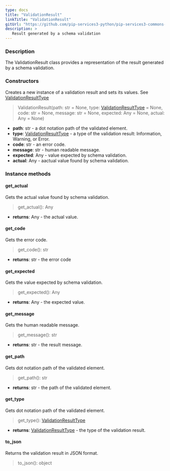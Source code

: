 ```yaml
---
type: docs
title: "ValidationResult"
linkTitle: "ValidationResult"
gitUrl: "https://github.com/pip-services3-python/pip-services3-commons-python"
description: >
   Result generated by a schema validation
---
```


### Description

The ValidationResult class provides a representation of the result generated by a schema validation.

### Constructors
Creates a new instance of a validation result and sets its values.
See [ValidationResultType](../validation_result_type)

> ValidationResult(path: str = None, type: [ValidationResultType](../validation_result_type) = None, code: str = None, message: str = None,  expected: Any = None, actual: Any = None)

- **path**: str - a dot notation path of the validated element.
- **type**: [ValidationResultType](../validation_result_type) - a type of the validation result: Information, Warning, or Error.
- **code**: str - an error code.
- **message**: str - human readable message.
- **expected**: Any - value expected by schema validation.
- **actual**: Any - aactual value found by schema validation.


### Instance methods

#### get_actual
Gets the actual value found by schema validation.

> get_actual(): Any

- **returns**: Any - the actual value.


#### get_code
Gets the error code.

> get_code(): str

- **returns**: str - the error code


#### get_expected
Gets the value expected by schema validation.

> get_expected(): Any

- **returns**: Any - the expected value.


#### get_message
Gets the human readable message.

> get_message(): str

- **returns**: str - the result message.


#### get_path
Gets dot notation path of the validated element.

> get_path(): str

- **returns**: str - the path of the validated element.


#### get_type
Gets dot notation path of the validated element.

> get_type(): [ValidationResultType](../validation_result_type)

- **returns**: [ValidationResultType](../validation_result_type) - the type of the validation result.


#### to_json
 Returns the validation result in JSON format.
> to_json(): object
